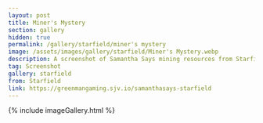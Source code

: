 ```yaml
---
layout: post
title: Miner's Mystery
section: gallery
hidden: true
permalink: /gallery/starfield/miner's mystery
image: /assets/images/gallery/starfield/Miner's Mystery.webp
description: A screenshot of Samantha Says mining resources from Starfield, taken by Samantha Says.
tag: Screenshot
gallery: starfield
from: Starfield
link: https://greenmangaming.sjv.io/samanthasays-starfield
---
```

{% include imageGallery.html %}